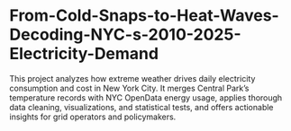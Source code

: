 # From-Cold-Snaps-to-Heat-Waves-Decoding-NYC-s-2010-2025-Electricity-Demand
This project analyzes how extreme weather drives daily electricity consumption and cost in New York City. It merges Central Park’s temperature records with NYC OpenData energy usage, applies thorough data cleaning, visualizations, and statistical tests, and offers actionable insights for grid operators and policymakers.
